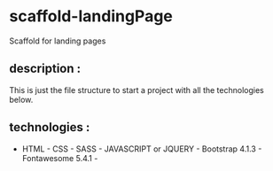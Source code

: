 # scaffold-landingPage
Scaffold for landing pages 

## description :
This is just the file structure to start a project with all the technologies below.

## technologies :
- HTML -
CSS -
SASS -
JAVASCRIPT or JQUERY -
Bootstrap 4.1.3 -
Fontawesome 5.4.1 -

